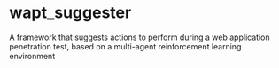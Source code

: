 # wapt_suggester
A framework that suggests actions to perform during a web application penetration test, based on a multi-agent reinforcement learning environment
